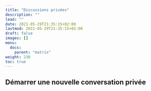 ```yaml
---
title: "Discussions privées"
description: ""
lead: ""
date: 2021-05-29T21:35:15+02:00
lastmod: 2021-05-29T21:35:15+02:00
draft: false
images: []
menu:
  docs:
    parent: "matrix"
weight: 230
toc: true
---
```


## Démarrer une nouvelle conversation privée
